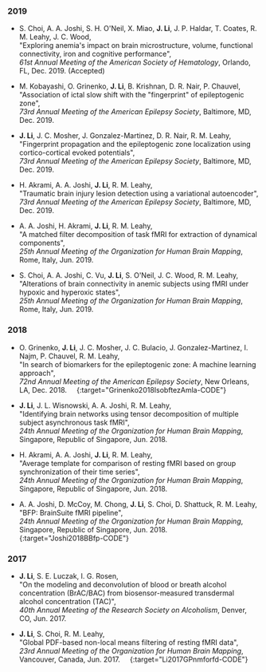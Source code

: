 ### 2019

* S. Choi, A. A. Joshi, S. H. O'Neil, X. Miao, **J. Li**, J. P. Haldar, T. Coates, R. M. Leahy, J. C. Wood,  
"Exploring anemia's impact on brain microstructure, volume, functional connectivity, iron and cognitive performance",  
*61st Annual Meeting of the American Society of Hematology*, Orlando, FL, Dec. 2019. (Accepted) &nbsp; [<i class="fa fa-quote-right"></i>](/files/bib/Choi2019Eaiobmvfciacp.bib)

* M. Kobayashi, O. Grinenko, **J. Li**, B. Krishnan, D. R. Nair, P. Chauvel,  
"Association of ictal slow shift with the "fingerprint" of epileptogenic zone",  
*73rd Annual Meeting of the American Epilepsy Society*, Baltimore, MD, Dec. 2019.  &nbsp; [<i class="fa fa-quote-right"></i>](/files/bib/Kobayashi2019Aoisswtfoez.bib)

* **J. Li**, J. C. Mosher, J. Gonzalez-Martinez, D. R. Nair, R. M. Leahy,  
"Fingerprint propagation and the epileptogenic zone localization using cortico-cortical evoked potentials",  
*73rd Annual Meeting of the American Epilepsy Society*, Baltimore, MD, Dec. 2019.  &nbsp; [<i class="fa fa-quote-right"></i>](/files/bib/Li2019Fpatezlucep.bib)

* H. Akrami, A. A. Joshi, **J. Li**, R. M. Leahy,  
"Traumatic brain injury lesion detection using a variational autoencoder",  
*73rd Annual Meeting of the American Epilepsy Society*, Baltimore, MD, Dec. 2019.  &nbsp; [<i class="fa fa-quote-right"></i>](/files/bib/Akrami2019Tbilduava.bib)

* A. A. Joshi, H. Akrami, **J. Li**, R. M. Leahy,  
"A matched filter decomposition of task fMRI for extraction of dynamical components",  
*25th Annual Meeting of the Organization for Human Brain Mapping*, Rome, Italy, Jun. 2019.  &nbsp; [<i class="fa fa-quote-right"></i>](/files/bib/Joshi2019Amfdotffeodc.bib)

* S. Choi, A. A. Joshi, C. Vu, **J. Li**, S. O'Neil, J. C. Wood, R. M. Leahy,  
"Alterations of brain connectivity in anemic subjects using fMRI under hypoxic and hyperoxic states",  
*25th Annual Meeting of the Organization for Human Brain Mapping*, Rome, Italy, Jun. 2019.  &nbsp; [<i class="fa fa-quote-right"></i>](/files/bib/Choi2019Aobciasufuhahs.bib)

### 2018

* O. Grinenko, **J. Li**, J. C. Mosher, J. C. Bulacio, J. Gonzalez-Martinez, I. Najm, P. Chauvel, R. M. Leahy,  
"In search of biomarkers for the epileptogenic zone: A machine learning approach",  
*72nd Annual Meeting of the American Epilepsy Society*, New Orleans, LA, Dec. 2018.  &nbsp; [<i class="fa fa-quote-right"></i>](/files/bib/Grinenko2018IsobftezAmla.bib) &nbsp; [<i class="fa fa-code"></i>](/software/EZ_Fingerprint/ezf_main){:target="Grinenko2018IsobftezAmla-CODE"}

* **J. Li**, J. L. Wisnowski, A. A. Joshi, R. M. Leahy,  
"Identifying brain networks using tensor decomposition of multiple subject asynchronous task fMRI",  
*24th Annual Meeting of the Organization for Human Brain Mapping*, Singapore, Republic of Singapore, Jun. 2018.  &nbsp; [<i class="fa fa-quote-right"></i>](/files/bib/Li2018Ibnutdomsatf.bib)

* H. Akrami, A. A. Joshi, **J. Li**, R. M. Leahy,  
"Average template for comparison of resting fMRI based on group synchronization of their time series",  
*24th Annual Meeting of the Organization for Human Brain Mapping*, Singapore, Republic of Singapore, Jun. 2018.  &nbsp; [<i class="fa fa-quote-right"></i>](/files/bib/Akrami2018Atfcorfbogsotts.bib)

* A. A. Joshi, D. McCoy, M. Chong, **J. Li**, S. Choi, D. Shattuck, R. M. Leahy,  
"BFP: BrainSuite fMRI pipeline",  
*24th Annual Meeting of the Organization for Human Brain Mapping*, Singapore, Republic of Singapore, Jun. 2018.  &nbsp; [<i class="fa fa-quote-right"></i>](/files/bib/Joshi2018BBfp.bib) &nbsp; [<i class="fa fa-code"></i>](http://brainsuite.org/){:target="Joshi2018BBfp-CODE"}

### 2017

* **J. Li**, S. E. Luczak, I. G. Rosen,  
"On the modeling and deconvolution of blood or breath alcohol concentration (BrAC/BAC) from biosensor-measured transdermal alcohol concentration (TAC)",  
*40th Annual Meeting of the Research Society on Alcoholism*, Denver, CO, Jun. 2017.  &nbsp; [<i class="fa fa-quote-right"></i>](/files/bib/Li2017OtmadobobacBfbtacT.bib)

* **J. Li**, S. Choi, R. M. Leahy,  
"Global PDF-based non-local means filtering of resting fMRI data",  
*23rd Annual Meeting of the Organization for Human Brain Mapping*, Vancouver, Canada, Jun. 2017.  &nbsp; [<i class="fa fa-quote-right"></i>](/files/bib/Li2017GPnmforfd.bib) &nbsp; [<i class="fa fa-code"></i>](/software/GPDF/gpdf_main){:target="Li2017GPnmforfd-CODE"}
